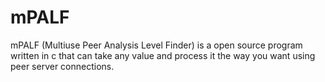 # mPALF
mPALF (Multiuse Peer Analysis Level Finder) is a open source program written in c that can take any value and process it the way you want using peer server connections.

